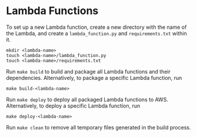# Lambda Functions

To set up a new Lambda function, create a new directory with the name of the Lambda, and create a `lambda_function.py` and `requirements.txt` within it.

```shell
mkdir <lambda-name>
touch <lambda-name>/lambda_function.py
touch <lambda-name>/requirements.txt
```

Run `make build` to build and package all Lambda functions and their dependencies. Alternatively, to package a specific Lambda function, run

```shell
make build-<lambda-name>
```

Run `make deploy` to deploy all packaged Lambda functions to AWS. Alternatively, to deploy a specific Lambda function, run

```shell
make deploy-<lambda-name>
```

Run `make clean` to remove all temporary files generated in the build process.
